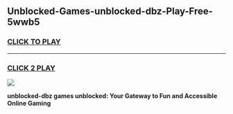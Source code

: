 
## Unblocked-Games-unblocked-dbz-Play-Free-5wwb5
<h3>
<a href="https://premium76.site?title=unblocked-dbz&ref=12A">CLICK TO PLAY</a></h3>
<hr>

<h3>
<a href="https://premium76.site?title=unblocked-dbz&ref=12A">CLICK 2 PLAY</a>
  
</h3>

<a href="https://premium76.site?title=unblocked-dbz&ref=12A"><img src="https://clearcache.store/games.png"></a>


**unblocked-dbz games unblocked: Your Gateway to Fun and Accessible Online Gaming**

